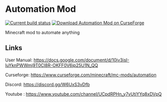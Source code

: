 # Automation Mod

[![Current build status](https://github.com/latibro/Automation-Mod/workflows/Build%20Pipeline/badge.svg)](https://github.com/latibro/Automation-Mod/actions "Current build status") [![Download Automation Mod on CurseForge](http://cf.way2muchnoise.eu/title/automation.svg)](https://minecraft.curseforge.com/projects/automation  "Download Automation Mod on CurseForge")

Minecraft mod to automate anything

## Links

User Manual: https://docs.google.com/document/d/10jv3isI-luYknPWWmj9T0Cl8R-OKFF0V6jp25U1N_QQ

Curseforge: https://www.curseforge.com/minecraft/mc-mods/automation

Discord: https://discord.gg/W6UxS3vDfb

Youtube : https://www.youtube.com/channel/UCpdRPHn_y7vUtiYYq8xDVpQ

